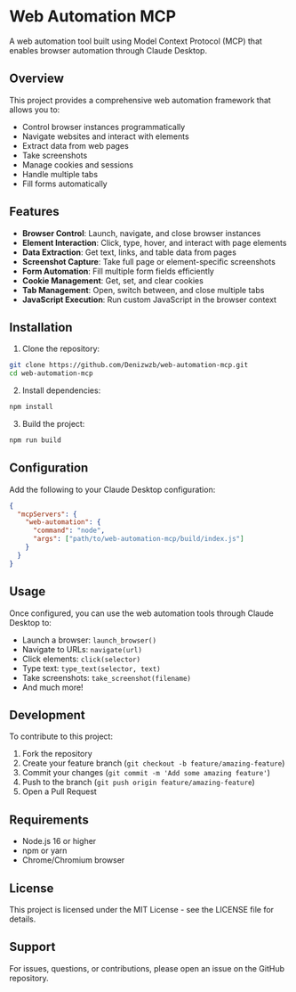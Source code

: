 # Web Automation MCP

A web automation tool built using Model Context Protocol (MCP) that enables browser automation through Claude Desktop.

## Overview

This project provides a comprehensive web automation framework that allows you to:
- Control browser instances programmatically
- Navigate websites and interact with elements
- Extract data from web pages
- Take screenshots
- Manage cookies and sessions
- Handle multiple tabs
- Fill forms automatically

## Features

- **Browser Control**: Launch, navigate, and close browser instances
- **Element Interaction**: Click, type, hover, and interact with page elements
- **Data Extraction**: Get text, links, and table data from pages
- **Screenshot Capture**: Take full page or element-specific screenshots
- **Form Automation**: Fill multiple form fields efficiently
- **Cookie Management**: Get, set, and clear cookies
- **Tab Management**: Open, switch between, and close multiple tabs
- **JavaScript Execution**: Run custom JavaScript in the browser context

## Installation

1. Clone the repository:
```bash
git clone https://github.com/Denizwzb/web-automation-mcp.git
cd web-automation-mcp
```

2. Install dependencies:
```bash
npm install
```

3. Build the project:
```bash
npm run build
```

## Configuration

Add the following to your Claude Desktop configuration:

```json
{
  "mcpServers": {
    "web-automation": {
      "command": "node",
      "args": ["path/to/web-automation-mcp/build/index.js"]
    }
  }
}
```

## Usage

Once configured, you can use the web automation tools through Claude Desktop to:

- Launch a browser: `launch_browser()`
- Navigate to URLs: `navigate(url)`
- Click elements: `click(selector)`
- Type text: `type_text(selector, text)`
- Take screenshots: `take_screenshot(filename)`
- And much more!

## Development

To contribute to this project:

1. Fork the repository
2. Create your feature branch (`git checkout -b feature/amazing-feature`)
3. Commit your changes (`git commit -m 'Add some amazing feature'`)
4. Push to the branch (`git push origin feature/amazing-feature`)
5. Open a Pull Request

## Requirements

- Node.js 16 or higher
- npm or yarn
- Chrome/Chromium browser

## License

This project is licensed under the MIT License - see the LICENSE file for details.

## Support

For issues, questions, or contributions, please open an issue on the GitHub repository.